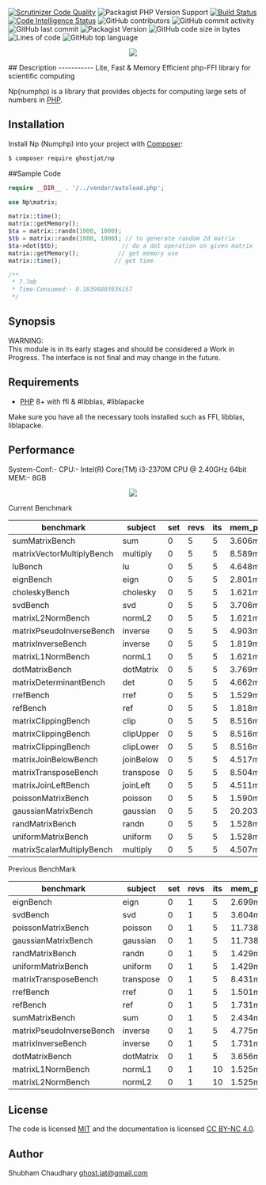 [![Scrutinizer Code Quality](https://scrutinizer-ci.com/g/ghostjat/Np/badges/quality-score.png?b=main)](https://scrutinizer-ci.com/g/ghostjat/Np/?branch=main)
![Packagist PHP Version Support](https://img.shields.io/packagist/php-v/ghostjat/Np)
[![Build Status](https://scrutinizer-ci.com/g/ghostjat/Np/badges/build.png?b=main)](https://scrutinizer-ci.com/g/ghostjat/Np/build-status/main)
[![Code Intelligence Status](https://scrutinizer-ci.com/g/ghostjat/Np/badges/code-intelligence.svg?b=main)](https://scrutinizer-ci.com/code-intelligence)
![GitHub contributors](https://img.shields.io/github/contributors/ghostjat/Np)
![GitHub commit activity](https://img.shields.io/github/commit-activity/m/ghostjat/Np)
![GitHub last commit](https://img.shields.io/github/last-commit/ghostjat/Np)
![Packagist Version](https://img.shields.io/packagist/v/ghostjat/Np)
![GitHub code size in bytes](https://img.shields.io/github/languages/code-size/ghostjat/Np)
![Lines of code](https://img.shields.io/tokei/lines/github/ghostjat/Np)
![GitHub top language](https://img.shields.io/github/languages/top/ghostjat/Np)
<p align="center">
  <img src="https://github.com/ghostjat/numphp/blob/main/numphp.png">
</p>
## Description
   -----------
Lite, Fast &amp; Memory Efficient php-FFI library for scientific computing

Np(numphp) is a library that provides objects for computing large sets of numbers in [PHP](https://php.net).

## Installation
Install Np (Numphp) into your project with [Composer](https://getcomposer.org/):
```sh
$ composer require ghostjat/np
```
##Sample Code
```php
require __DIR__ . '/../vendor/autoload.php';

use Np\matrix;

matrix::time();
matrix::getMemory();
$ta = matrix::randn(1000, 1000);    
$tb = matrix::randn(1000, 1000); // to generate random 2d matrix
$ta->dot($tb);                  // do a dot operation on given matrix
matrix::getMemory();           // get memory use
matrix::time();               // get time

/**
 * 7.7mb
 * Time-Consumed:- 0.18390893936157
 */
```
Synopsis
--------
WARNING:  
This module is in its early stages and should be considered a Work in Progress.
The interface is not final and may change in the future. 

Requirements
------------
- [PHP](https://php.net) 8+ with ffi & #libblas, #liblapacke   

Make sure you have all the necessary tools installed such as FFI, libblas, liblapacke.

Performance
-----------
System-Conf:- 
CPU:- Intel(R) Core(TM) i3-2370M CPU @ 2.40GHz 64bit
MEM:- 8GB

<p align="center">
  <img src="https://github.com/ghostjat/numphp/blob/main/Numphp Benchmarks.png">
</p>

Current Benchmark

| benchmark                 | subject  | set | revs | its | mem_peak | best   | mode   | mean   | worst  | stdev  | rstdev |
|---------------------------|----------|-----|------|-----|----------|--------|--------|--------|--------|--------|--------|
|sumMatrixBench             | sum      | 0   | 5    | 5   | 3.606mb  | 0.014s | 0.014s | 0.015s | 0.015s | 0.000s | ±1.57% |
|matrixVectorMultiplyBench  | multiply | 0   | 5    | 5   | 8.589mb  | 0.070s | 0.071s | 0.071s | 0.071s | 0.000s | ±0.23% |
|luBench                    | lu       | 0   | 5    | 5   | 4.648mb  | 0.064s | 0.065s | 0.065s | 0.068s | 0.001s | ±1.73% |
|eignBench                  | eign     | 0   | 5    | 5   | 2.801mb  | 0.085s | 0.086s | 0.086s | 0.088s | 0.001s | ±1.20% |
|choleskyBench              | cholesky | 0   | 5    | 5   | 1.621mb  | 0.001s | 0.001s | 0.001s | 0.001s | 0.000s | ±0.91% |
|svdBench                   | svd      | 0   | 5    | 5   | 3.706mb  | 0.126s | 0.126s | 0.127s | 0.133s | 0.002s | ±1.72% |
|matrixL2NormBench          | normL2   | 0   | 5    | 5   | 1.621mb  | 0.003s | 0.003s | 0.003s | 0.003s | 0.000s | ±0.18% |
|matrixPseudoInverseBench   | inverse  | 0   | 5    | 5   | 4.903mb  | 0.156s | 0.156s | 0.158s | 0.163s | 0.003s | ±1.87% |
|matrixInverseBench         | inverse  | 0   | 5    | 5   | 1.819mb  | 0.016s | 0.016s | 0.016s | 0.017s | 0.000s | ±1.75% |
|matrixL1NormBench          | normL1   | 0   | 5    | 5   | 1.621mb  | 0.001s | 0.001s | 0.001s | 0.001s | 0.000s | ±0.35% |
|dotMatrixBench             | dotMatrix| 0   | 5    | 5   | 3.769mb  | 0.006s | 0.006s | 0.006s | 0.006s | 0.000s | ±1.40% |
|matrixDeterminantBench     | det      | 0   | 5    | 5   | 4.662mb  | 0.066s | 0.066s | 0.067s | 0.067s | 0.000s | ±0.56% |
|rrefBench                  | rref     | 0   | 5    | 5   | 1.529mb  | 9.227s | 9.271s | 9.309s | 9.427s | 0.072s | ±0.77% |
|refBench                   | ref      | 0   | 5    | 5   | 1.818mb  | 0.007s | 0.008s | 0.008s | 0.008s | 0.000s | ±1.79% |
|matrixClippingBench        | clip     | 0   | 5    | 5   | 8.516mb  | 0.073s | 0.076s | 0.075s | 0.077s | 0.002s | ±2.42% |
|matrixClippingBench        | clipUpper| 0   | 5    | 5   | 8.516mb  | 0.055s | 0.056s | 0.057s | 0.059s | 0.002s | ±3.10% |
|matrixClippingBench        | clipLower| 0   | 5    | 5   | 8.516mb  | 0.055s | 0.058s | 0.057s | 0.059s | 0.002s | ±2.82% |
|matrixJoinBelowBench       | joinBelow| 0   | 5    | 5   | 4.517mb  | 0.027s | 0.027s | 0.027s | 0.028s | 0.000s | ±0.99% |
|matrixTransposeBench       | transpose| 0   | 5    | 5   | 8.504mb  | 0.057s | 0.057s | 0.058s | 0.059s | 0.001s | ±0.92% |
|matrixJoinLeftBench        | joinLeft | 0   | 5    | 5   | 4.511mb  | 0.025s | 0.025s | 0.026s | 0.027s | 0.001s | ±2.18% |
|poissonMatrixBench         | poisson  | 0   | 5    | 5   | 1.590mb  | 0.029s | 0.029s | 0.029s | 0.030s | 0.000s | ±1.63% |
|gaussianMatrixBench        | gaussian | 0   | 5    | 5   | 20.203mb | 0.056s | 0.056s | 0.056s | 0.056s | 0.000s | ±0.65% |
|randMatrixBench            | randn    | 0   | 5    | 5   | 1.528mb  | 0.017s | 0.017s | 0.017s | 0.017s | 0.000s | ±0.48% |
|uniformMatrixBench         | uniform  | 0   | 5    | 5   | 1.528mb  | 0.021s | 0.021s | 0.021s | 0.022s | 0.000s | ±1.16% |
|matrixScalarMultiplyBench  | multiply | 0   | 5    | 5   | 4.507mb  | 0.042s | 0.042s | 0.043s | 0.045s | 0.001s | ±2.01% |

Previous BenchMark

| benchmark                 | subject   | set | revs | its | mem_peak | mode    | rstdev   |
|---------------------------|-----------|-----|------|-----|----------|---------|----------|
| eignBench                 | eign      | 0   | 1    | 5   | 2.699mb  | 0.309s  | ±4.51%   |
| svdBench                  | svd       | 0   | 1    | 5   | 3.604mb  | 0.148s  | ±3.60%   |
| poissonMatrixBench        | poisson   | 0   | 1    | 5   | 11.738mb | 0.105s  | ±7.07%   |
| gaussianMatrixBench       | gaussian  | 0   | 1    | 5   | 11.738mb | 0.112s  | ±17.12%  |
| randMatrixBench           | randn     | 0   | 1    | 5   | 1.429mb  | 0.048s  | ±2.37%   |
| uniformMatrixBench        | uniform   | 0   | 1    | 5   | 1.429mb  | 0.063s  | ±8.16%   |
| matrixTransposeBench      | transpose | 0   | 1    | 5   | 8.431mb  | 0.120s  | ±1.32%   |
| rrefBench                 | rref      | 0   | 1    | 5   | 1.501mb  | 28.513s | ±1.90%   |
| refBench                  | ref       | 0   | 1    | 5   | 1.731mb  | 0.023s  | ±7.24%   |
| sumMatrixBench            | sum       | 0   | 1    | 5   | 2.434mb  | 0.051s  | ±3.59%   |
| matrixPseudoInverseBench  | inverse   | 0   | 1    | 5   | 4.775mb  | 0.222s  | ±13.76%  |
| matrixInverseBench        | inverse   | 0   | 1    | 5   | 1.731mb  | 0.032s  | ±127.50% |
| dotMatrixBench            | dotMatrix | 0   | 1    | 5   | 3.656mb  | 0.013s  | ±27.94%  |
| matrixL1NormBench         | normL1    | 0   | 1    | 10  | 1.525mb  | 0.001s  | ±0.80%   |
| matrixL2NormBench         | normL2    | 0   | 1    | 10  | 1.525mb  | 0.003s  | ±1.63%   |

License
-------
The code is licensed [MIT](LICENSE) and the documentation is licensed [CC BY-NC 4.0](https://creativecommons.org/licenses/by-nc/4.0/).

Author
------
Shubham Chaudhary <ghost.jat@gmail.com>
